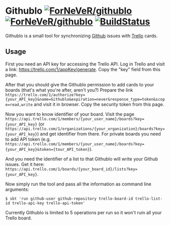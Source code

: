Githublo [![ForNeVeR/githublo](http://issuestats.com/github/ForNeVeR/githublo/badge/pr?style=flat-square)](http://www.issuestats.com/github/ForNeVeR/githublo) [![ForNeVeR/githublo](http://issuestats.com/github/ForNeVeR/githublo/badge/issue?style=flat-square)](http://www.issuestats.com/github/ForNeVeR/githublo) [![BuildStatus](https://travis-ci.org/ForNeVeR/githublo.png?branch=develop)](https://travis-ci.org/ForNeVeR/githublo)
========

Githublo is a small tool for synchronizing [Github](https://github.com/) issues with [Trello](https://trello.com) cards.

Usage
-----

First you need an API key for accessing the Trello API. Log in Trello and visit a link:
https://trello.com/1/appKey/generate. Copy the "key" field from this page.

After that you should give the Githublo permission to add cards to your boards (that's what you're after, aren't you?)
Prepare the link
`https://trello.com/1/authorize?key={your_API_key}&name=Githublo&expiration=never&response_type=token&scope=read,write`
and visit it in browser. Copy the security token from this page.

Now you want to know identifier of your board. Visit the page
`https://api.trello.com/1/members/{your_user_name}/boards?key={your_API_key}` (or
`https://api.trello.com/1/organizations/{your_organization}/boards?key={your_API_key}`) and get identifier from there.
For private boards you need to add API token (e.g.
`https://api.trello.com/1/members/{your_user_name}/boards?key={your_API_key}&token={tour_API_token}`).

And you need the identifier of a list to that Githublo will write your Github issues. Get it here:
`https://api.trello.com/1/boards/{your_board_id}/lists?key={your_API_key}`.

Now simply run the tool and pass all the information as command line arguments:

    $ sbt 'run github-user github-repository trello-board-id trello-list-id trello-api-key trello-api-token'

Currently Githublo is limited to 5 operations per run so it won't ruin all your Trello board.
